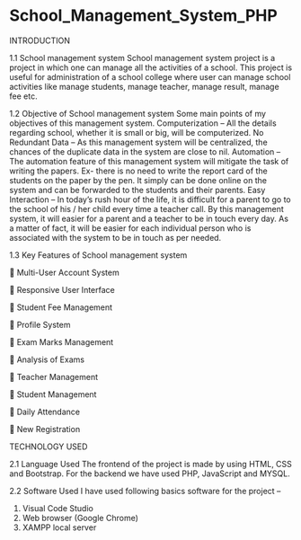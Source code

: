 # School_Management_System_PHP
INTRODUCTION

1.1 School management system
School management system project is a project in which one can manage all the activities of a school. This project is useful for administration of a school college where user can manage school activities like manage students, manage teacher, manage result, manage fee etc. 

1.2 Objective of School management system
Some main points of my objectives of this management system.
Computerization – All the details regarding school, whether it is small or big, will be computerized.
No Redundant Data – As this management system will be centralized, the chances of the duplicate data in the system are close to nil.
Automation – The automation feature of this management system will mitigate the task of writing the papers. Ex- there is no need to write the report card of the students on the paper by the pen. It simply can be done online on the system and can be forwarded to the students and their parents.
Easy Interaction – In today’s rush hour of the life, it is difficult for a parent to go to the school of his / her child every time a teacher call.
By this management system, it will easier for a parent and a teacher to be in touch every day. As a matter of fact, it will be easier for each individual person who is associated with the system to be in touch as per needed.



1.3 Key Features of School management system

	Multi-User Account System

	Responsive User Interface

	Student Fee Management

	Profile System

	Exam Marks Management

	Analysis of Exams

	Teacher Management

	Student Management

	Daily Attendance

	New Registration








TECHNOLOGY USED


2.1 Language Used
The frontend of the project is made by using HTML, CSS and Bootstrap.
For the backend we have used PHP, JavaScript and MYSQL. 

2.2 Software Used
I have used following basics software for the project –
1.	Visual Code Studio
2.	Web browser (Google Chrome)
3.	XAMPP local server
